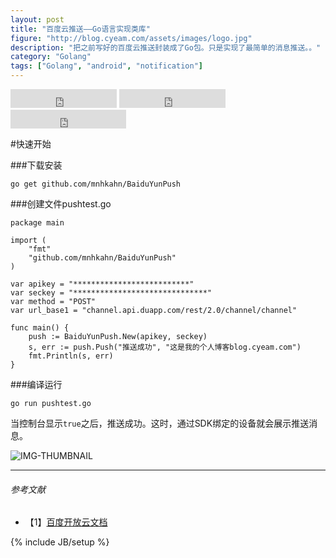 ```yaml
---
layout: post
title: "百度云推送——Go语言实现类库"
figure: "http://blog.cyeam.com/assets/images/logo.jpg"
description: "把之前写好的百度云推送封装成了Go包。只是实现了最简单的消息推送。。"
category: "Golang"
tags: ["Golang", "android", "notification"]
---
```


<iframe src="http://ghbtns.com/github-btn.html?user=mnhkahn&repo=BaiduYunPush&type=watch&count=true&size=large"
  allowtransparency="true" frameborder="0" scrolling="0" width="170" height="30"></iframe>

<iframe src="http://ghbtns.com/github-btn.html?user=mnhkahn&repo=BaiduYunPush&type=fork&count=true&size=large"
  allowtransparency="true" frameborder="0" scrolling="0" width="170" height="30"></iframe>

<iframe src="http://ghbtns.com/github-btn.html?user=mnhkahn&type=follow&count=true&size=large"
  allowtransparency="true" frameborder="0" scrolling="0" width="185" height="30"></iframe>

#快速开始

###下载安装

    go get github.com/mnhkahn/BaiduYunPush

###创建文件pushtest.go

    package main

    import (
        "fmt"
        "github.com/mnhkahn/BaiduYunPush"
    )

    var apikey = "**************************"
    var seckey = "******************************"
    var method = "POST"
    var url_base1 = "channel.api.duapp.com/rest/2.0/channel/channel"

    func main() {
        push := BaiduYunPush.New(apikey, seckey)
        s, err := push.Push("推送成功", "这是我的个人博客blog.cyeam.com")
        fmt.Println(s, err)
    }


###编译运行

    go run pushtest.go

当控制台显示`true`之后，推送成功。这时，通过SDK绑定的设备就会展示推送消息。

![IMG-THUMBNAIL](http://cyeam.qiniudn.com/baiduyunpush.jpg)

---

###### *参考文献*
+ 【1】[百度开放云文档](http://developer.baidu.com/wiki/index.php?title=docs/cplat/push/api/list)

{% include JB/setup %}
